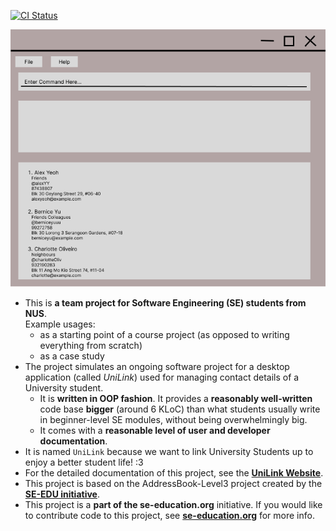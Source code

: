 [![CI Status](https://github.com/se-edu/addressbook-level3/workflows/Java%20CI/badge.svg)](https://github.com/AY2425S1-CS2103T-W12-3/tp/actions)

![Ui](docs/images/Ui.png)

* This is **a team project for Software Engineering (SE) students from NUS**.<br>
  Example usages:
  * as a starting point of a course project (as opposed to writing everything from scratch)
  * as a case study
* The project simulates an ongoing software project for a desktop application (called _UniLink_) used for managing contact details of a University student.
  * It is **written in OOP fashion**. It provides a **reasonably well-written** code base **bigger** (around 6 KLoC) than what students usually write in beginner-level SE modules, without being overwhelmingly big.
  * It comes with a **reasonable level of user and developer documentation**.
* It is named `UniLink` because we want to link University Students up to enjoy a better student life! :3
* For the detailed documentation of this project, see the **[UniLink Website](https://ay2425s1-cs2103t-w12-3.github.io/tp/)**.
* This project is based on the AddressBook-Level3 project created by the **[SE-EDU initiative](https://se-education.org)**.
* This project is a **part of the se-education.org** initiative. If you would like to contribute code to this project, see **[se-education.org](https://se-education.org/#contributing-to-se-edu)** for more info.
